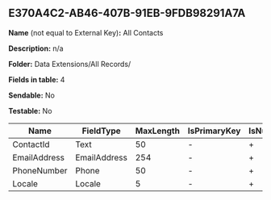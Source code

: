 ## E370A4C2-AB46-407B-91EB-9FDB98291A7A

**Name** (not equal to External Key)**:** All Contacts

**Description:** n/a

**Folder:** Data Extensions/All Records/

**Fields in table:** 4

**Sendable:** No

**Testable:** No

| Name | FieldType | MaxLength | IsPrimaryKey | IsNullable | DefaultValue |
| --- | --- | --- | --- | --- | --- |
| ContactId | Text | 50 | - | + |  |
| EmailAddress | EmailAddress | 254 | - | + |  |
| PhoneNumber | Phone | 50 | - | + |  |
| Locale | Locale | 5 | - | + |  |
